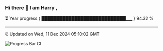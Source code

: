 ### Hi there 👋 I am Harry , 

⏳ Year progress { ████████████████████████████▁▁ } 94.32 %

---

⏰ Updated on Wed, 11 Dec 2024 05:10:02 GMT

![Progress Bar CI](https://github.com/duykhang68/duykhang68/workflows/Progress%20Bar%20CI/badge.svg)

